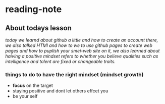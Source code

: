 # **reading-note**

## About todays lesson 
*today we learnd about github a little and how to create an account there, we also talked HTMl and how to we to use github pages to create web pages and how to puplish your smei-web site on it, we also learned about haiving a positive mindset refers to whether you believe qualities such as intelligence and talent are fixed or changeable traits.*

### things to do to have the right mindset **(mindset growth)** 
* **focus** on the target 
* staying positive and dont let others effcet you
* be your self

